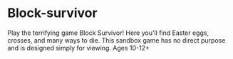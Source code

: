 # Block-survivor
Play the terrifying game Block Survivor! Here you'll find Easter eggs, crosses, and many ways to die. This sandbox game has no direct purpose and is designed simply for viewing. Ages 10-12+
